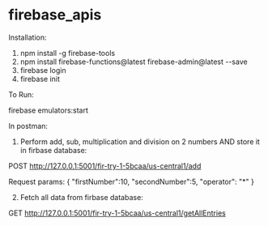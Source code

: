 # firebase_apis
Installation:

1. npm install -g firebase-tools
2. npm install firebase-functions@latest firebase-admin@latest --save
3. firebase login
4. firebase init


To Run:

firebase emulators:start

In postman:

1) Perform add, sub, multiplication and division on 2 numbers AND store it in firbase database:

POST  http://127.0.0.1:5001/fir-try-1-5bcaa/us-central1/add

Request params:
{
    "firstNumber":10,
    "secondNumber":5,
    "operator": "*"
}

2) Fetch all data from firbase database:

GET http://127.0.0.1:5001/fir-try-1-5bcaa/us-central1/getAllEntries
